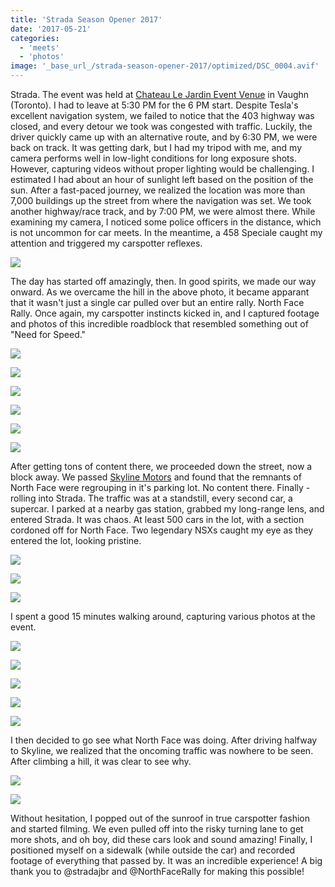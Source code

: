 ```yaml
---
title: 'Strada Season Opener 2017'
date: '2017-05-21'
categories:
  - 'meets'
  - 'photos'
image: '_base_url_/strada-season-opener-2017/optimized/DSC_0004.avif'
---
```


Strada. The event was held at [Chateau Le Jardin Event Venue](https://www.google.ca/maps/place/Chateau+Le+Jardin+Event+Venue/@43.7895421,-79.6289331,17z/data=!3m1!4b1!4m5!3m4!1s0x882b3b30f280bda5:0xe48499ba868db97!8m2!3d43.7895421!4d-79.6267444) in Vaughn (Toronto). I had to leave at 5:30 PM for the 6 PM start. Despite Tesla's excellent navigation system, we failed to notice that the 403 highway was closed, and every detour we took was congested with traffic. Luckily, the driver quickly came up with an alternative route, and by 6:30 PM, we were back on track. It was getting dark, but I had my tripod with me, and my camera performs well in low-light conditions for long exposure shots. However, capturing videos without proper lighting would be challenging. I estimated I had about an hour of sunlight left based on the position of the sun. After a fast-paced journey, we realized the location was more than 7,000 buildings up the street from where the navigation was set. We took another highway/race track, and by 7:00 PM, we were almost there. While examining my camera, I noticed some police officers in the distance, which is not uncommon for car meets. In the meantime, a 458 Speciale caught my attention and triggered my carspotter reflexes.

![](_base_url_/strada-season-opener-2017/optimized/DSC_0004.avif)

The day has started off amazingly, then. In good spirits, we made our way onward. As we overcame the hill in the above photo, it became apparant that it wasn't just a single car pulled over but an entire rally. North Face Rally. Once again, my carspotter instincts kicked in, and I captured footage and photos of this incredible roadblock that resembled something out of "Need for Speed."

![](_base_url_/strada-season-opener-2017/optimized/DSC_0046.avif)

![](_base_url_/strada-season-opener-2017/optimized/DSC_0042.avif)

![](_base_url_/strada-season-opener-2017/optimized/DSC_0012.avif)

![](_base_url_/strada-season-opener-2017/optimized/DSC_0014.avif)

![](_base_url_/strada-season-opener-2017/optimized/DSC_0010.avif)

![](_base_url_/strada-season-opener-2017/optimized/DSC_0024.avif)

After getting tons of content there, we proceeded down the street, now a block away. We passed [Skyline Motors](http://www.skylineag.com) and found that the remnants of North Face were regrouping in it's parking lot. No content there. Finally - rolling into Strada. The traffic was at a standstill, every second car, a supercar. I parked at a nearby gas station, grabbed my long-range lens, and entered Strada. It was chaos. At least 500 cars in the lot, with a section cordoned off for North Face. Two legendary NSXs caught my eye as they entered the lot, looking pristine.

![](_base_url_/strada-season-opener-2017/optimized/DSC_0122.avif)

![](_base_url_/strada-season-opener-2017/optimized/DSC_0109.avif)

![](_base_url_/strada-season-opener-2017/optimized/DSC_0111.avif)

I spent a good 15 minutes walking around, capturing various photos at the event.

![](_base_url_/strada-season-opener-2017/optimized/DSC_0130.avif)

![](_base_url_/strada-season-opener-2017/optimized/DSC_0133.avif)

![](_base_url_/strada-season-opener-2017/optimized/DSC_0101.avif)

![](_base_url_/strada-season-opener-2017/optimized/DSC_0084.avif)

![](_base_url_/strada-season-opener-2017/optimized/DSC_0077.avif)

I then decided to go see what North Face was doing. After driving halfway to Skyline, we realized that the oncoming traffic was nowhere to be seen. After climbing a hill, it was clear to see why.

![](_base_url_/strada-season-opener-2017/optimized/DSC_0154.avif)

![](_base_url_/strada-season-opener-2017/optimized/DSC_0157.avif)

Without hesitation, I popped out of the sunroof in true carspotter fashion and started filming. We even pulled off into the risky turning lane to get more shots, and oh boy, did these cars look and sound amazing! Finally, I positioned myself on a sidewalk (while outside the car) and recorded footage of everything that passed by. It was an incredible experience! A big thank you to @stradajbr and @NorthFaceRally for making this possible!
